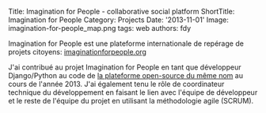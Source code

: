 Title: Imagination for People - collaborative social platform
ShortTitle: Imagination for People
Category: Projects
Date: '2013-11-01'
Image: imagination-for-people_map.png
tags: web
authors: fdy

Imagination for People est une plateforme internationale de repérage de projets citoyens: [imaginationforpeople.org](http://imaginationforpeople.org/fr/projects/map/)

J'ai contribué au projet Imagination for People en tant que développeur Django/Python au code de [la plateforme open-source du même nom](https://github.com/ImaginationForPeople/imaginationforpeople) au cours de l'année 2013. J'ai également tenu le rôle de coordinateur technique du développement en faisant le lien avec l'équipe de développeur et le reste de l'équipe du projet en utilisant la méthodologie agile (SCRUM).
